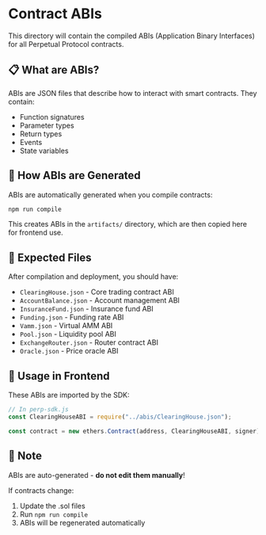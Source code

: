 # Contract ABIs

This directory will contain the compiled ABIs (Application Binary Interfaces) for all Perpetual Protocol contracts.

## 📋 What are ABIs?

ABIs are JSON files that describe how to interact with smart contracts. They contain:

- Function signatures
- Parameter types
- Return types
- Events
- State variables

## 🔨 How ABIs are Generated

ABIs are automatically generated when you compile contracts:

```bash
npm run compile
```

This creates ABIs in the `artifacts/` directory, which are then copied here for frontend use.

## 📁 Expected Files

After compilation and deployment, you should have:

- `ClearingHouse.json` - Core trading contract ABI
- `AccountBalance.json` - Account management ABI
- `InsuranceFund.json` - Insurance fund ABI
- `Funding.json` - Funding rate ABI
- `Vamm.json` - Virtual AMM ABI
- `Pool.json` - Liquidity pool ABI
- `ExchangeRouter.json` - Router contract ABI
- `Oracle.json` - Price oracle ABI

## 🔗 Usage in Frontend

These ABIs are imported by the SDK:

```javascript
// In perp-sdk.js
const ClearingHouseABI = require("../abis/ClearingHouse.json");

const contract = new ethers.Contract(address, ClearingHouseABI, signer);
```

## 📝 Note

ABIs are auto-generated - **do not edit them manually**!

If contracts change:

1. Update the .sol files
2. Run `npm run compile`
3. ABIs will be regenerated automatically
